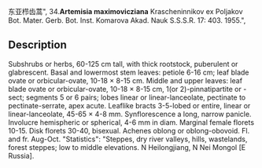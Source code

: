 东亚栉齿蒿",
34.**Artemisia maximovicziana** Krascheninnikov ex Poljakov Bot. Mater. Gerb. Bot. Inst. Komarova Akad. Nauk S.S.S.R. 17: 403. 1955.",

## Description
Subshrubs or herbs, 60-125 cm tall, with thick rootstock, puberulent or glabrescent. Basal and lowermost stem leaves: petiole 6-16 cm; leaf blade ovate or orbicular-ovate, 10-18 × 8-15 cm. Middle and upper leaves: leaf blade ovate or orbicular-ovate, 10-18 × 8-15 cm, 1(or 2)-pinnatipartite or -sect; segments 5 or 6 pairs; lobes linear or linear-lanceolate, pectinate to pectinate-serrate, apex acute. Leaflike bracts 3-5-lobed or entire, linear or linear-lanceolate, 45-65 × 4-8 mm. Synflorescence a long, narrow panicle. Involucre hemispheric or spherical, 4-6 mm in diam. Marginal female florets 10-15. Disk florets 30-40, bisexual. Achenes oblong or oblong-obovoid. Fl. and fr. Aug-Oct.
  "Statistics": "Steppes, dry river valleys, hills, wastelands, forest steppes; low to middle elevations. N Heilongjiang, N Nei Mongol [E Russia].
